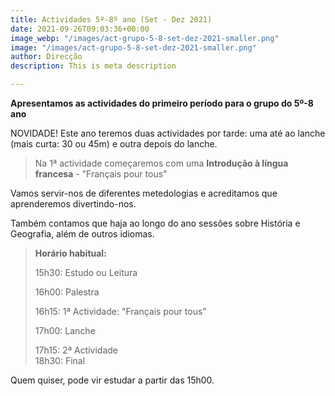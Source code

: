 ```yaml
---
title: Actividades 5º-8º ano (Set - Dez 2021)
date: 2021-09-26T09:03:36+00:00
image_webp: "/images/act-grupo-5-8-set-dez-2021-smaller.png"
image: "/images/act-grupo-5-8-set-dez-2021-smaller.png"
author: Direcção
description: This is meta description

---
```

**Apresentamos as actividades do primeiro período para o grupo do 5º-8 ano**

NOVIDADE! Este ano teremos duas actividades por tarde: uma até ao lanche (mais curta: 30 ou 45m) e outra depois do lanche.

> Na 1ª actividade começaremos com uma **Introdução à língua francesa** - "Français pour tous" 

Vamos servir-nos de diferentes metedologias e acreditamos que aprenderemos divertindo-nos.

Também contamos que haja ao longo do ano sessões sobre História e Geografia, além de outros idiomas.

> **Horário habitual:**
>
> 15h30: Estudo ou Leitura
>
> 16h00: Palestra
>
> 16h15: 1ª Actividade: "Français pour tous"
>
> 17h00: Lanche
>
> 17h15: 2ª Actividade  
> 18h30: Final

Quem quiser, pode vir estudar a partir das 15h00.